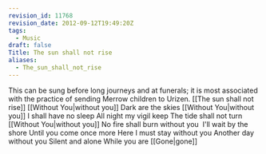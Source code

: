 ```yaml
---
revision_id: 11768
revision_date: 2012-09-12T19:49:20Z
tags:
  - Music
draft: false
Title: The sun shall not rise
aliases:
  - The_sun_shall_not_rise
---
```

This can be sung before long journeys and at funerals; it is most associated with the practice of sending Merrow children to Urizen.
[[The sun shall not rise]] [[Without You|without you]]
Dark are the skies [[Without You|without you]]
I shall have no sleep
All night my vigil keep
The tide shall not turn [[Without You|without you]]
No fire shall burn without you 
I'll wait by the shore
Until you come once more
Here I must stay without you
Another day without you
Silent and alone
While you are [[Gone|gone]]
